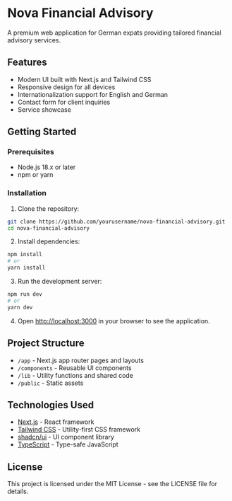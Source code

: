 # Nova Financial Advisory

A premium web application for German expats providing tailored financial advisory services.

## Features

- Modern UI built with Next.js and Tailwind CSS
- Responsive design for all devices
- Internationalization support for English and German
- Contact form for client inquiries
- Service showcase

## Getting Started

### Prerequisites

- Node.js 18.x or later
- npm or yarn

### Installation

1. Clone the repository:
```bash
git clone https://github.com/yourusername/nova-financial-advisory.git
cd nova-financial-advisory
```

2. Install dependencies:
```bash
npm install
# or
yarn install
```

3. Run the development server:
```bash
npm run dev
# or
yarn dev
```

4. Open [http://localhost:3000](http://localhost:3000) in your browser to see the application.

## Project Structure

- `/app` - Next.js app router pages and layouts
- `/components` - Reusable UI components
- `/lib` - Utility functions and shared code
- `/public` - Static assets

## Technologies Used

- [Next.js](https://nextjs.org/) - React framework
- [Tailwind CSS](https://tailwindcss.com/) - Utility-first CSS framework
- [shadcn/ui](https://ui.shadcn.com/) - UI component library
- [TypeScript](https://www.typescriptlang.org/) - Type-safe JavaScript

## License

This project is licensed under the MIT License - see the LICENSE file for details. 